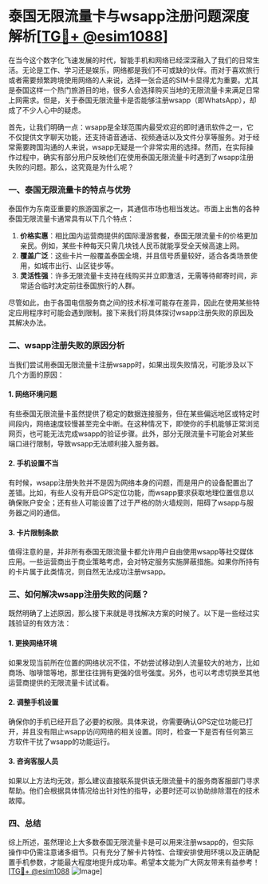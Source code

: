 # 泰国无限流量卡与wsapp注册问题深度解析[[TG💪+ @esim1088](https://t.me/s/esim1088)]

在当今这个数字化飞速发展的时代，智能手机和网络已经深深融入了我们的日常生活。无论是工作、学习还是娱乐，网络都是我们不可或缺的伙伴。而对于喜欢旅行或者需要频繁跨境使用网络的人来说，选择一张合适的SIM卡显得尤为重要。尤其是泰国这样一个热门旅游目的地，很多人会选择购买当地的无限流量卡来满足日常上网需求。但是，关于泰国无限流量卡是否能够注册wsapp（即WhatsApp），却成了不少人心中的疑虑。

首先，让我们明确一点：wsapp是全球范围内最受欢迎的即时通讯软件之一，它不仅提供文字聊天功能，还支持语音通话、视频通话以及文件分享等服务。对于经常需要跨国沟通的人来说，wsapp无疑是一个非常实用的选择。然而，在实际操作过程中，确实有部分用户反映他们在使用泰国无限流量卡时遇到了wsapp注册失败的问题。那么，这究竟是为什么呢？

### 一、泰国无限流量卡的特点与优势

泰国作为东南亚重要的旅游国家之一，其通信市场也相当发达。市面上出售的各种泰国无限流量卡通常具有以下几个特点：

1. **价格实惠**：相比国内运营商提供的国际漫游套餐，泰国无限流量卡的价格更加亲民。例如，某些卡种每天只需几块钱人民币就能享受全天候高速上网。
2. **覆盖广泛**：这些卡片一般覆盖泰国全境，并且信号质量较好，适合各类场景使用，如城市出行、山区徒步等。
3. **灵活性强**：许多无限流量卡支持在线购买并立即激活，无需等待邮寄时间，非常适合临时决定前往泰国旅行的人群。

尽管如此，由于各国电信服务商之间的技术标准可能存在差异，因此在使用某些特定应用程序时可能会遇到限制。接下来我们将具体探讨wsapp注册失败的原因及其解决办法。

### 二、wsapp注册失败的原因分析

当我们尝试用泰国无限流量卡注册wsapp时，如果出现失败情况，可能涉及以下几个方面的原因：

#### 1. 网络环境问题
有些泰国无限流量卡虽然提供了稳定的数据连接服务，但在某些偏远地区或特定时间段内，网络速度较慢甚至完全中断。在这种情况下，即使你的手机能够正常浏览网页，也可能无法完成wsapp的验证步骤。此外，部分无限流量卡可能会对某些端口进行限制，导致wsapp无法顺利接入服务器。

#### 2. 手机设置不当
有时候，wsapp注册失败并不是因为网络本身的问题，而是用户的设备配置出了差错。比如，有些人没有开启GPS定位功能，而wsapp要求获取地理位置信息以确保账户安全；还有些人可能设置了过于严格的防火墙规则，阻碍了wsapp与服务器之间的通信。

#### 3. 卡片限制条款
值得注意的是，并非所有泰国无限流量卡都允许用户自由使用wsapp等社交媒体应用。一些运营商出于商业策略考虑，会对特定服务实施屏蔽措施。如果你所持有的卡片属于此类情况，则自然无法成功注册wsapp。

### 三、如何解决wsapp注册失败的问题？

既然明确了上述原因，那么接下来就是寻找解决方案的时候了。以下是一些经过实践验证的有效方法：

#### 1. 更换网络环境
如果发现当前所在位置的网络状况不佳，不妨尝试移动到人流量较大的地方，比如商场、咖啡馆等地，那里往往拥有更强的信号强度。另外，也可以考虑切换至其他运营商提供的无限流量卡试试看。

#### 2. 调整手机设置
确保你的手机已经开启了必要的权限。具体来说，你需要确认GPS定位功能已打开，并且没有阻止wsapp访问网络的相关设置。同时，检查一下是否有任何第三方软件干扰了wsapp的功能运行。

#### 3. 咨询客服人员
如果以上方法均无效，那么建议直接联系提供该无限流量卡的服务商客服部门寻求帮助。他们会根据具体情况给出针对性的指导，必要时还可以协助排除潜在的技术故障。

### 四、总结

综上所述，虽然理论上大多数泰国无限流量卡是可以用来注册wsapp的，但实际操作中仍需注意诸多细节。只有充分了解卡片特性、合理安排使用环境以及正确配置手机参数，才能最大程度地提升成功率。希望本文能为广大网友带来有益参考！[[TG💪+ @esim1088](https://t.me/s/esim1088) ![Image](https://i.postimg.cc/4NQfJmqS/Snipaste-2025-05-13-00-14-12.png)]